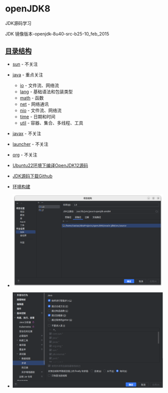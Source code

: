 # openJDK8
JDK源码学习

JDK 镜像版本-openjdk-8u40-src-b25-10_feb_2015

## [目录结构](oracle-jdk8/src/source)
 - [sun](oracle-jdk8/src/source/com/sun) - 不关注
 - [java](oracle-jdk8/src/source/java) - 重点关注
   - [io](oracle-jdk8/src/source/java/io) - 文件流、网络流
   - [lang](oracle-jdk8/src/source/java/lang) - 基础语法和包装类型
   - [math](oracle-jdk8/src/source/java/math) - 函数
   - [net](oracle-jdk8/src/source/java/net) - 网络通讯
   - [nio](oracle-jdk8/src/source/java/nio) - 文件流、网络流
   - [time](oracle-jdk8/src/source/java/time) - 日期和时间
   - [util](oracle-jdk8/src/source/java/util) - 容器、集合、多线程、工具
 - [javax](oracle-jdk8/src/source/javax) - 不关注
 - [launcher](oracle-jdk8/src/source/launcher) - 不关注
 - [org](oracle-jdk8/src/source/org) - 不关注



- [Ubuntu22环境下编译OpenJDK12源码](https://blog.csdn.net/qq_25825005/article/details/127162939)
- [JDK源码下载Github](https://github.com/taotao1024/openJDK8.git)
- [环境构建](https://www.bilibili.com/video/BV1V7411U78L/)
- ![IDEA设置](doc/images/JDK-编译/JDK源码路径设置.png)
- ![IDEA设置](doc/images/JDK-编译/JDK调试设置.png)
